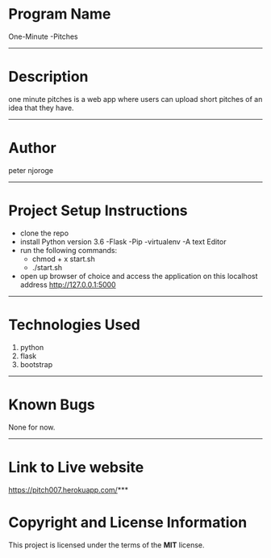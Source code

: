  # Program Name
 One-Minute -Pitches
***
# Description
one minute pitches is a web app where users can upload short pitches of an idea that they have.
***
# Author
peter njoroge
***
# Project Setup Instructions
* clone the repo
* install Python version 3.6 -Flask -Pip -virtualenv -A text Editor
* run the following commands:
    * chmod + x start.sh
    * ./start.sh
* open up browser of choice and access the application on this localhost address http://127.0.0.1:5000
***

# Technologies Used
1. python
2. flask
3. bootstrap

***
# Known Bugs
None for now.
***
# Link to Live website
https://pitch007.herokuapp.com/***
# Copyright and License Information
  This project is licensed under the terms of the **MIT** license.
   
